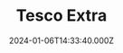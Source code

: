 ---
date: 2024-01-06T14:33:40.000Z
title: Tesco Extra
latitude: 52.0397704
longitude: 1.098602
category: checkin
---